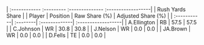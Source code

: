| :------------ :--------- :-------------- :------------------|
|                       Rush Yards Share                      |
| Player      | Position | Raw Share (%) | Adjusted Share (%) |
| :-----------| :--------| :-------------| :------------------|
| A.Ellington | RB       | 57.5          | 57.5               |
| C.Johnson   | WR       | 30.8          | 30.8               |
| J.Nelson    | WR       | 0.0           | 0.0                |
| JA.Brown    | WR       | 0.0           | 0.0                |
| D.Fells     | TE       | 0.0           | 0.0                |